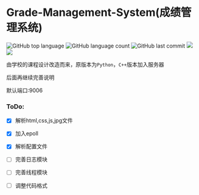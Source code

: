 # Grade-Management-System(成绩管理系统)

![GitHub top language](https://img.shields.io/github/languages/top/zyxeeker/Grade-Management-System?style=flat-square)
![GitHub language count](https://img.shields.io/github/languages/count/zyxeeker/Grade-Management-System?style=flat-square)
![GitHub last commit](https://img.shields.io/github/last-commit/zyxeeker/Grade-Management-System?style=flat-square)
![](https://img.shields.io/badge/Ubuntu-18.04-orange?style=flat-square)
![](https://img.shields.io/badge/MySQL-5.7.33-orange?style=flat-square)

由学校的课程设计改造而来，原版本为`Python`，`C++`版本加入服务器

后面再继续完善说明

默认端口:9006

### ToDo:

- [x] 解析html,css,js,jpg文件
- [x] 加入epoll
- [x] 解析配置文件
- [ ] 完善日志模块
- [ ] 完善线程模块
- [ ] 调整代码格式


